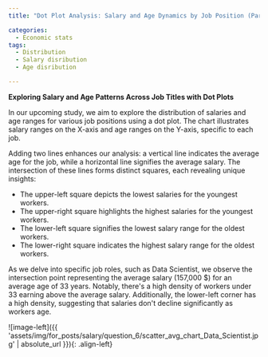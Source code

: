 ```yaml
---
title: "Dot Plot Analysis: Salary and Age Dynamics by Job Position (Part 3: Compensation Analytics)"

categories:
  - Economic stats 
tags:
  - Distribution
  - Salary disribution
  - Age disribution  

---
```


**Exploring Salary and Age Patterns Across Job Titles with Dot Plots**



In our upcoming study, we aim to explore the distribution of salaries and age ranges for various job positions using a dot plot. The chart illustrates salary ranges on the X-axis and age ranges on the Y-axis, specific to each job.

Adding two lines enhances our analysis: a vertical line indicates the average age for the job, while a horizontal line signifies the average salary. The intersection of these lines forms distinct squares, each revealing unique insights:

* The upper-left square depicts the lowest salaries for the youngest workers.
* The upper-right square highlights the highest salaries for the youngest workers.
* The lower-left square signifies the lowest salary range for the oldest workers.
* The lower-right square indicates the highest salary range for the oldest workers.

As we delve into specific job roles, such as Data Scientist, we observe the intersection point representing the average salary (157,000 $) for an average age of 33 years. Notably, there's a high density of workers under 33 earning above the average salary. Additionally, the lower-left corner has a high density, suggesting that salaries don't decline significantly as workers age.


![image-left]({{ 'assets/img/for_posts/salary/question_6/scatter_avg_chart_Data_Scientist.jpg' | absolute_url }}){: .align-left}
